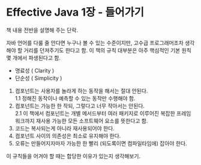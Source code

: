 # Effective Java 1장 - 들어가기

책 내용 전반을 설명해 주는 단락.

자바 언어를 다룰 줄 안다면 누구나 볼 수 있는 수준이지만, 고수급 프로그래머조차 생각해야 할 거리를 던져주기도 한다고 함.
이 책의 규칙 대부분은 아주 핵심적인 기본 원칙 몇 개에서 파생된다고 함.
- 명료성 ( Clarity )
- 단순성 ( Simplicity )

1. 컴포넌트는 사용자를 놀라게 하는 동작을 해서는 절대 안된다.<br>
  1.1 정해진 동작이나 예측할 수 있는 동작만 수행해야 함.
2. 컴포넌트는 가능한 한 작되, 그렇다고 너무 작아서는 안된다.<br>
  2.1 이 책에서 컴포넌트는 개별 메서드부터 여러 패키지로 이루어진 복잡한 프레임워크까지 재사용 가능한 모든 소프트웨어 요소를 뜻한다고 함.
3. 코드는 복사되는게 아니라 재사용되어야 한다.
4. 컴포넌트 사이의 의존성은 최소로 유지해야 한다.
5. 오류는 만들어지자마자 가능한 한 빨리 (되도록이면 컴파일타임에) 잡아야 한다.
    
이 규칙들을 어겨야 할 때는 합당한 이유가 있는지 생각해보기.

